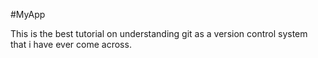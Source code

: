 #MyApp

This is the best tutorial on understanding git as a version control system that i have ever come across.